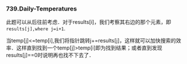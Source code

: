 ### 739.Daily-Temperatures

此题可以从后往前考虑．对于results[i]，我们考察其右边的那个元素，即```results[j],where j=i+1```. 

当temp[j]<=temp[i],我们将指针跳转j+=results[j]，这样就可以加快搜索的效率．这样直到找到一个temp[j]>temp[i]即为找到结果；或者直到发现results[j]==0时说明再也找不下去了．
